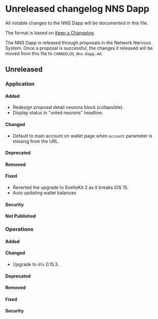 # Unreleased changelog NNS Dapp

All notable changes to the NNS Dapp will be documented in this file.

The format is based on [Keep a Changelog](https://keepachangelog.com/en/1.0.0/).

The NNS Dapp is released through proposals in the Network Nervous System. Once a
proposal is successful, the changes it released will be moved from this file to
`CHANGELOG_Nns-Dapp.md`.

## Unreleased

### Application

#### Added

* Redesign proposal detail neurons block (collapsible).
* Display status in "voted neurons" headline.

#### Changed

* Default to main account on wallet page when `account` parameter is missing from the URL.

#### Deprecated

#### Removed

#### Fixed

* Reverted the upgrade to SvelteKit 2 as it breaks iOS 15.
* Auto updating wallet balances

#### Security

#### Not Published

### Operations

#### Added

#### Changed

* Upgrade to `dfx` 0.15.3.

#### Deprecated

#### Removed

#### Fixed

#### Security
